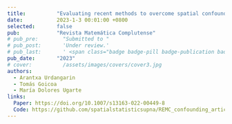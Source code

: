 ```yaml
---
title:          "Evaluating recent methods to overcome spatial confounding"
date:           2023-1-3 00:01:00 +0800
selected:       false
pub:            "Revista Matemática Complutense"
# pub_pre:        "Submitted to "
# pub_post:       'Under review.'
# pub_last:       ' <span class="badge badge-pill badge-publication badge-success">Spotlight</span>'
pub_date:       "2023"
# cover:          /assets/images/covers/cover3.jpg
authors:
  - Arantxa Urdangarin
  - Tomás Goicoa
  - María Dolores Ugarte
links:
  Paper: https://doi.org/10.1007/s13163-022-00449-8
  Code: https://github.com/spatialstatisticsupna/REMC_confounding_article
---
```







